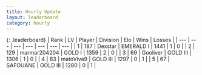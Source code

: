 ```yaml
---
title: Hourly Update
layout: leaderboard
category: hourly
---
```


{: .leaderboard}
| Rank | LV | Player | Division | Elo | Wins | Losses |
| --- | --- | --- | --- | --- | --- | --- |
| <span data-change="629">1</span> | 187 | <span title="ID: 347725">Dexstar</span> | EMERALD I | <span data-change="-176">1441</span> | <span data-change="-23">1</span> | <span data-change="-12">0</span> |
| <span data-change="1905">2</span> | 129 | <span title="ID: 329813">marmar204204</span> | GOLD I | <span data-change="-19">1359</span> | <span data-change="-102">2</span> | <span data-change="-143">0</span> |
| <span data-change="2259">3</span> | 69 | <span title="ID: 694182">Gooliver</span> | GOLD III | <span data-change="-21">1306</span> | <span data-change="-30">1</span> | <span data-change="-37">0</span> |
| <span data-change="1943">4</span> | 83 | <span title="ID: 650659">matoViva9</span> | GOLD III | <span data-change="-75">1297</span> | <span data-change="-10">0</span> | <span data-change="-7">1</span> |
| <span data-change="2232">5</span> | 67 | <span title="ID: 520219">SAFOUANE</span> | GOLD III | <span data-change="-50">1280</span> | <span data-change="-33">0</span> | <span data-change="-39">1</span> |